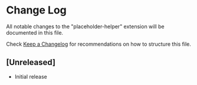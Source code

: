 # Change Log

All notable changes to the "placeholder-helper" extension will be documented in this file.

Check [Keep a Changelog](http://keepachangelog.com/) for recommendations on how to structure this file.

## [Unreleased]

- Initial release